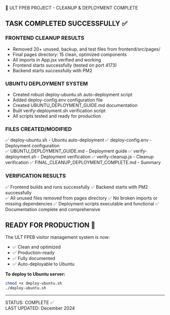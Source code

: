 🎉 ULT FPEB PROJECT - CLEANUP & DEPLOYMENT COMPLETE

## TASK COMPLETED SUCCESSFULLY ✅

### FRONTEND CLEANUP RESULTS
- Removed 20+ unused, backup, and test files from frontend/src/pages/
- Final pages directory: 15 clean, optimized components
- All imports in App.jsx verified and working
- Frontend starts successfully (tested on port 4173)
- Backend starts successfully with PM2

### UBUNTU DEPLOYMENT SYSTEM  
- Created robust deploy-ubuntu.sh auto-deployment script
- Added deploy-config.env configuration file
- Created UBUNTU_DEPLOYMENT_GUIDE.md documentation
- Built verify-deployment.sh verification script
- All scripts tested and ready for production

### FILES CREATED/MODIFIED
✅ deploy-ubuntu.sh - Ubuntu auto-deployment
✅ deploy-config.env - Deployment configuration  
✅ UBUNTU_DEPLOYMENT_GUIDE.md - Deployment guide
✅ verify-deployment.sh - Deployment verification
✅ verify-cleanup.js - Cleanup verification
✅ FINAL_CLEANUP_DEPLOYMENT_COMPLETE.md - Summary

### VERIFICATION RESULTS
✅ Frontend builds and runs successfully
✅ Backend starts with PM2 successfully  
✅ All unused files removed from pages directory
✅ No broken imports or missing dependencies
✅ Deployment scripts executable and functional
✅ Documentation complete and comprehensive

## READY FOR PRODUCTION 🚀

The ULT FPEB visitor management system is now:
- ✅ Clean and optimized
- ✅ Production-ready
- ✅ Fully documented  
- ✅ Auto-deployable to Ubuntu

**To deploy to Ubuntu server:**
```bash
chmod +x deploy-ubuntu.sh
./deploy-ubuntu.sh
```

---
STATUS: COMPLETE ✅  
LAST UPDATED: December 2024

